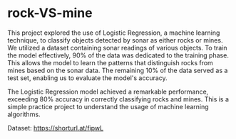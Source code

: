 # rock-VS-mine
This project explored the use of Logistic Regression, a machine learning technique, to classify objects detected by sonar as either rocks or mines. We utilized a dataset containing sonar readings of various objects. To train the model effectively, 90% of the data was dedicated to the training phase. This allows the model to learn the patterns that distinguish rocks from mines based on the sonar data. The remaining 10% of the data served as a test set, enabling us to evaluate the model's accuracy.

The Logistic Regression model achieved a remarkable performance, exceeding 80% accuracy in correctly classifying rocks and mines. This is a simple practice project to understand the usage of machine learning algorithms.

Dataset: https://shorturl.at/fipwL
